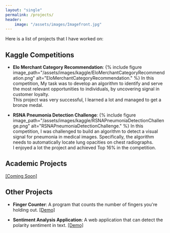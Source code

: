 ```yaml
---
layout: "single"
permalink: /projects/
header:
    image: "/assets/images/Imagefront.jpg"
---
```

Here is a list of projects that I have worked on:

## Kaggle Competitions
- **Elo Merchant Category Recommendation**:
{% include figure image_path="/assets/images/kaggle/EloMerchantCategoryRecommendation.png" alt="EloMerchantCategoryRecommendation." %}
In this competition, My task was to develop an algorithm to identify and serve the most relevant opportunities to individuals, by uncovering signal in customer loyalty. <br />
This project was very successful, I learned a lot and managed to get a bronze medal.


- **RSNA Pneumonia Detection Challenge**:
{% include figure image_path="/assets/images/kaggle/RSNAPneumoniaDetectionChallenge.png" alt="RSNAPneumoniaDetectionChallenge." %}
In this competition, I was challenged to build an algorithm to detect a visual signal for pneumonia in medical images. Specifically, the algorithm needs to automatically locate lung opacities on chest radiographs. <br />
I enjoyed a lot the project and achieved Top 16% in the competition.

## Academic Projects

<a href="#">[Coming Soon]</a>


## Other Projects

- **Finger Counter**:
A program that counts the number of fingers you're holding out.
<a href="https://youtu.be/a0CjgK5weOg" target="_blank">[Demo]</a>

- **Sentiment Analysis Application**:
A web application that can detect the polarity sentiment in text.
<a href="https://youtu.be/Zj5QPRZEoTk" target="_blank">[Demo]</a>